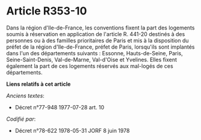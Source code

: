 # Article R353-10

Dans la région d'Ile-de-France, les conventions fixent la part des logements soumis à réservation en application de l'article
R. 441-20 destinés à des personnes ou à des familles prioritaires de Paris et mis à la disposition du préfet de la région
d'Ile-de-France, préfet de Paris, lorsqu'ils sont implantés dans l'un des départements suivants : Essonne, Hauts-de-Seine,
Paris, Seine-Saint-Denis, Val-de-Marne, Val-d'Oise et Yvelines. Elles fixent également la part de ces logements réservés aux
mal-logés de ces départements.

**Liens relatifs à cet article**

_Anciens textes_:

  - Décret n°77-948 1977-07-28 art. 10

_Codifié par_:

  - Décret n°78-622 1978-05-31 JORF 8 juin 1978
